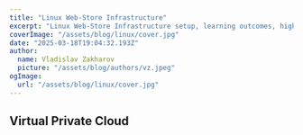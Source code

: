 ```yaml
---
title: "Linux Web-Store Infrastructure"
excerpt: "Linux Web-Store Infrastructure setup, learning outcomes, highlights."
coverImage: "/assets/blog/linux/cover.jpg"
date: "2025-03-18T19:04:32.193Z"
author:
  name: Vladislav Zakharov
  picture: "/assets/blog/authors/vz.jpeg"
ogImage:
  url: "/assets/blog/linux/cover.jpg"
---
```


## Virtual Private Cloud